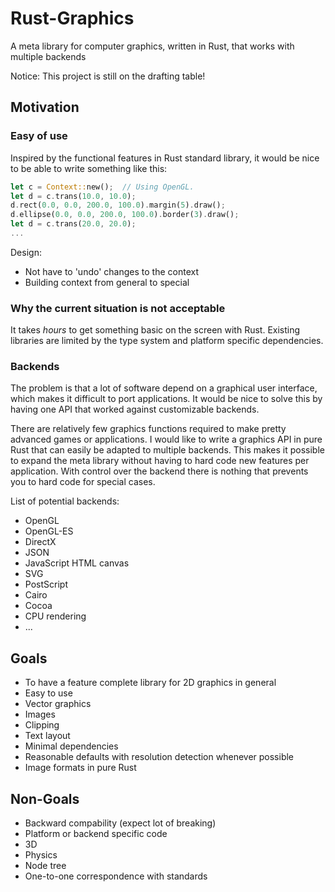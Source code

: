Rust-Graphics
=============

A meta library for computer graphics, written in Rust, that works with multiple backends

Notice: This project is still on the drafting table!

## Motivation

### Easy of use

Inspired by the functional features in Rust standard library,
it would be nice to be able to write something like this:

```Rust
let c = Context::new();  // Using OpenGL.
let d = c.trans(10.0, 10.0);
d.rect(0.0, 0.0, 200.0, 100.0).margin(5).draw();
d.ellipse(0.0, 0.0, 200.0, 100.0).border(3).draw();
let d = c.trans(20.0, 20.0);
...
```

Design:

* Not have to 'undo' changes to the context
* Building context from general to special

### Why the current situation is not acceptable

It takes *hours* to get something basic on the screen with Rust. Existing libraries are limited by the type system and platform specific dependencies.

### Backends

The problem is that a lot of software depend on a graphical user interface, which makes it difficult to port applications. It would be nice to solve this by having one API that worked against customizable backends.

There are relatively few graphics functions required to make pretty advanced games or applications. I would like to write a graphics API in pure Rust that can easily be adapted to multiple backends. This makes it possible to expand the meta library without having to hard code new features per application. With control over the backend there is nothing that prevents you to hard code for special cases.

List of potential backends:

* OpenGL
* OpenGL-ES
* DirectX
* JSON
* JavaScript HTML canvas
* SVG
* PostScript
* Cairo
* Cocoa
* CPU rendering
* ...

## Goals

* To have a feature complete library for 2D graphics in general
* Easy to use
* Vector graphics
* Images
* Clipping
* Text layout
* Minimal dependencies
* Reasonable defaults with resolution detection whenever possible
* Image formats in pure Rust

## Non-Goals

* Backward compability (expect lot of breaking)
* Platform or backend specific code
* 3D
* Physics
* Node tree
* One-to-one correspondence with standards

